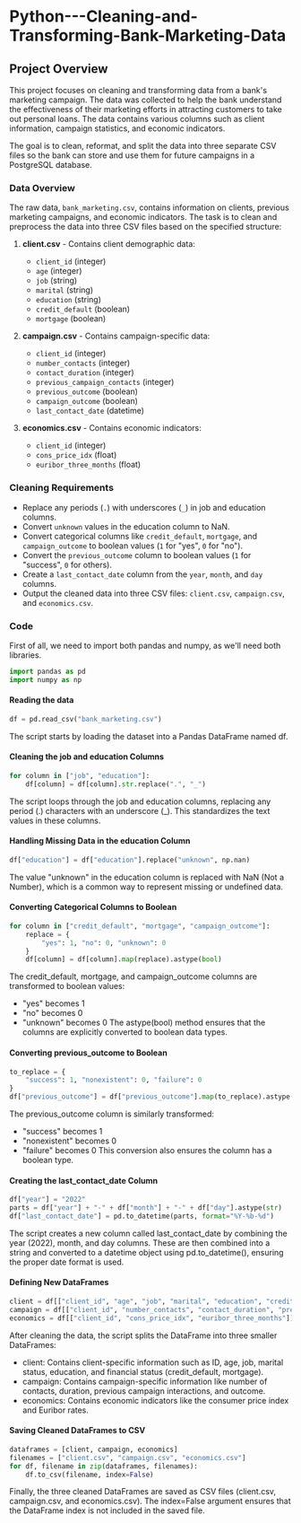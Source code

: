 # Python---Cleaning-and-Transforming-Bank-Marketing-Data

## Project Overview

This project focuses on cleaning and transforming data from a bank's marketing campaign. The data was collected to help the bank understand the effectiveness of their marketing efforts in attracting customers to take out personal loans. The data contains various columns such as client information, campaign statistics, and economic indicators.

The goal is to clean, reformat, and split the data into three separate CSV files so the bank can store and use them for future campaigns in a PostgreSQL database. 

### Data Overview

The raw data, `bank_marketing.csv`, contains information on clients, previous marketing campaigns, and economic indicators. The task is to clean and preprocess the data into three CSV files based on the specified structure:

1. **client.csv** - Contains client demographic data:
   - `client_id` (integer)
   - `age` (integer)
   - `job` (string)
   - `marital` (string)
   - `education` (string)
   - `credit_default` (boolean)
   - `mortgage` (boolean)

2. **campaign.csv** - Contains campaign-specific data:
   - `client_id` (integer)
   - `number_contacts` (integer)
   - `contact_duration` (integer)
   - `previous_campaign_contacts` (integer)
   - `previous_outcome` (boolean)
   - `campaign_outcome` (boolean)
   - `last_contact_date` (datetime)

3. **economics.csv** - Contains economic indicators:
   - `client_id` (integer)
   - `cons_price_idx` (float)
   - `euribor_three_months` (float)

### Cleaning Requirements

- Replace any periods (`.`) with underscores (`_`) in job and education columns.
- Convert `unknown` values in the education column to NaN.
- Convert categorical columns like `credit_default`, `mortgage`, and `campaign_outcome` to boolean values (`1` for "yes", `0` for "no").
- Convert the `previous_outcome` column to boolean values (`1` for "success", `0` for others).
- Create a `last_contact_date` column from the `year`, `month`, and `day` columns.
- Output the cleaned data into three CSV files: `client.csv`, `campaign.csv`, and `economics.csv`.

### Code
First of all, we need to import both pandas and numpy, as we'll need both libraries.
```python
import pandas as pd
import numpy as np
```
#### Reading the data
```python
df = pd.read_csv("bank_marketing.csv")
```
The script starts by loading the dataset into a Pandas DataFrame named df.
#### Cleaning the job and education Columns
```python
for column in ["job", "education"]:
    df[column] = df[column].str.replace(".", "_")
```
The script loops through the job and education columns, replacing any period (.) characters with an underscore (_). This standardizes the text values in these columns.
#### Handling Missing Data in the education Column
```python
df["education"] = df["education"].replace("unknown", np.nan) 
```
The value "unknown" in the education column is replaced with NaN (Not a Number), which is a common way to represent missing or undefined data.
#### Converting Categorical Columns to Boolean
```python
for column in ["credit_default", "mortgage", "campaign_outcome"]:
    replace = {
        "yes": 1, "no": 0, "unknown": 0
    }
    df[column] = df[column].map(replace).astype(bool)
```
The credit_default, mortgage, and campaign_outcome columns are transformed to boolean values:
- "yes" becomes 1
- "no" becomes 0
- "unknown" becomes 0
The astype(bool) method ensures that the columns are explicitly converted to boolean data types.
#### Converting previous_outcome to Boolean
```python
to_replace = {
    "success": 1, "nonexistent": 0, "failure": 0
}
df["previous_outcome"] = df["previous_outcome"].map(to_replace).astype(bool)
```
The previous_outcome column is similarly transformed:
- "success" becomes 1
- "nonexistent" becomes 0
- "failure" becomes 0
This conversion also ensures the column has a boolean type.
#### Creating the last_contact_date Column
```python
df["year"] = "2022"
parts = df["year"] + "-" + df["month"] + "-" + df["day"].astype(str)
df["last_contact_date"] = pd.to_datetime(parts, format="%Y-%b-%d")
```
The script creates a new column called last_contact_date by combining the year (2022), month, and day columns. These are then combined into a string and converted to a datetime object using pd.to_datetime(), ensuring the proper date format is used.
#### Defining New DataFrames
```python
client = df[["client_id", "age", "job", "marital", "education", "credit_default", "mortgage"]]
campaign = df[["client_id", "number_contacts", "contact_duration", "previous_campaign_contacts", "previous_outcome", "campaign_outcome", "last_contact_date"]]
economics = df[["client_id", "cons_price_idx", "euribor_three_months"]]
```
After cleaning the data, the script splits the DataFrame into three smaller DataFrames:
- client: Contains client-specific information such as ID, age, job, marital status, education, and financial status (credit_default, mortgage).
- campaign: Contains campaign-specific information like number of contacts, duration, previous campaign interactions, and outcome.
- economics: Contains economic indicators like the consumer price index and Euribor rates.
#### Saving Cleaned DataFrames to CSV
```python
dataframes = [client, campaign, economics]
filenames = ["client.csv", "campaign.csv", "economics.csv"]
for df, filename in zip(dataframes, filenames):
    df.to_csv(filename, index=False)
```
Finally, the three cleaned DataFrames are saved as CSV files (client.csv, campaign.csv, and economics.csv). The index=False argument ensures that the DataFrame index is not included in the saved file.
